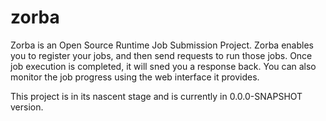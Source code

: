 zorba
=====

Zorba is an Open Source Runtime Job Submission Project. Zorba enables you to register your jobs, and then send requests to run those jobs. Once job execution is completed, it will sned you a response back. You can also monitor the job progress using the web interface it provides. 

This project is in its nascent stage and is currently in 0.0.0-SNAPSHOT version.